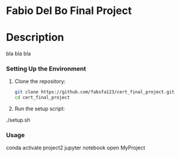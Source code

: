 # Fabio Del Bo Final Project

# Description 
bla bla bla 

### Setting Up the Environment
1. Clone the repository:
   ```bash
   git clone https://github.com/fabsfa123/cert_final_project.git
   cd cert_final_project

2. Run the setup script:

./setup.sh


### Usage

conda activate project2
jupyter notebook
open MyProject

